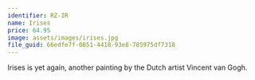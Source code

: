 ```yaml
---
identifier: RZ-IR
name: Irises
price: 64.95
image: assets/images/irises.jpg
file_guid: 66edfe7f-0851-4418-93e8-785975df7318
---
```

Irises is yet again, another painting by the Dutch artist Vincent van Gogh.
